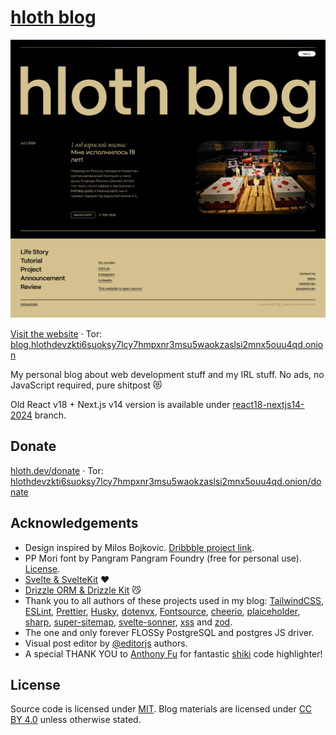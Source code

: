 # [hloth blog](https://blog.hloth.dev)

[![Screenshot](./screenshot.webp)](https://blog.hloth.dev)

[Visit the website](https://blog.hloth.dev) · Tor: [blog.hlothdevzkti6suoksy7lcy7hmpxnr3msu5waokzaslsi2mnx5ouu4qd.onion](http://blog.hlothdevzkti6suoksy7lcy7hmpxnr3msu5waokzaslsi2mnx5ouu4qd.onion/)

My personal blog about web development stuff and my IRL stuff. No ads, no JavaScript required, pure shitpost 😻

Old React v18 + Next.js v14 version is available under [react18-nextjs14-2024](https://github.com/VityaSchel/blog.hloth.dev/tree/react18-nextjs14-2024) branch.

## Donate

[hloth.dev/donate](https://hloth.dev/donate) · Tor: [hlothdevzkti6suoksy7lcy7hmpxnr3msu5waokzaslsi2mnx5ouu4qd.onion/donate](http://hlothdevzkti6suoksy7lcy7hmpxnr3msu5waokzaslsi2mnx5ouu4qd.onion/donate)

## Acknowledgements

- Design inspired by Milos Bojkovic. [Dribbble project link](https://dribbble.com/shots/21592801-Blog-post-exploration).
- PP Mori font by Pangram Pangram Foundry (free for personal use). [License](./static/pp-mori/license.pdf).
- [Svelte & SvelteKit](https://svelte.dev/) ❤️
- [Drizzle ORM & Drizzle Kit](https://orm.drizzle.team/) 😼
- Thank you to all authors of these projects used in my blog: [TailwindCSS](https://tailwindcss.com/), [ESLint](https://eslint.org), [Prettier](https://prettier.io), [Husky](https://typicode.github.io/husky/), [dotenvx](https://dotenvx.com/), [Fontsource](https://fontsource.org/), [cheerio](https://cheerio.js.org/), [plaiceholder](https://plaiceholder.co/docs), [sharp](https://sharp.pixelplumbing.com/), [super-sitemap](https://github.com/jasongitmail/super-sitemap/), [svelte-sonner](https://svelte-sonner.vercel.app/), [xss](https://github.com/leizongmin/js-xss) and [zod](https://zod.dev/).
- The one and only forever FLOSSy PostgreSQL and postgres JS driver.
- Visual post editor by [@editorjs](https://editorjs.io/) authors.
- A special THANK YOU to [Anthony Fu](https://antfu.me/) for fantastic [shiki](https://github.com/shikijs/shiki) code highlighter!

## License

Source code is licensed under [MIT](./LICENSE). Blog materials are licensed under [CC BY 4.0](https://creativecommons.org/licenses/by/4.0/) unless otherwise stated.
